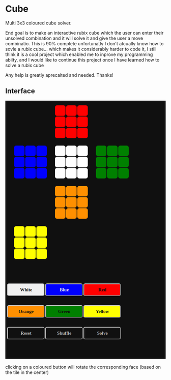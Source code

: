 # Cube

Multi 3x3 coloured cube solver.


End goal is to make an interactive rubix cube which the user can enter their unsolved combination and it will solve it and give the user a move combinatio. This is 90% complete unfortunatly I don't atcually know how to sovle a rubix cube... which makes it considerably harder to code it, I still think it is a cool project which enabled me to inprove my programming abilty, and I would like to continue this project once I have learned how to solve a rubix cube

Any help is greatly aprecaited and needed. Thanks!

## Interface 

![interface pic](https://github.com/etinaude/cube/blob/master/pictures/demo.png)

clicking on a coloured button will rotate the corresponding face (based on the tile in the center)  
